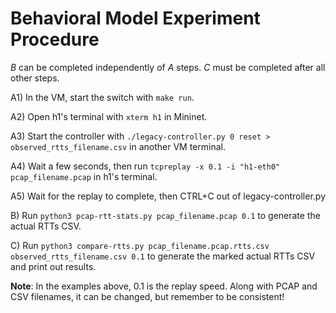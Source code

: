 # Behavioral Model Experiment Procedure

*B* can be completed independently of *A* steps. *C* must be completed after all other steps.

A1) In the VM, start the switch with `make run`.

A2) Open h1's terminal with `xterm h1` in Mininet.

A3) Start the controller with `./legacy-controller.py 0 reset > observed_rtts_filename.csv` in another VM terminal.

A4) Wait a few seconds, then run `tcpreplay -x 0.1 -i "h1-eth0" pcap_filename.pcap` in h1's terminal.

A5) Wait for the replay to complete, then CTRL+C out of legacy-controller.py

B) Run `python3 pcap-rtt-stats.py pcap_filename.pcap 0.1` to generate the actual RTTs CSV.

C) Run `python3 compare-rtts.py pcap_filename.pcap.rtts.csv observed_rtts_filename.csv 0.1` to generate the marked actual RTTs CSV and print out results.

**Note**: In the examples above, 0.1 is the replay speed. Along with PCAP and CSV filenames, it can be changed, but remember to be consistent!
